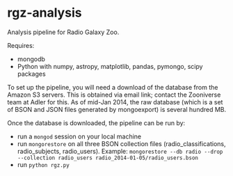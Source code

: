 rgz-analysis
============

Analysis pipeline for Radio Galaxy Zoo.

Requires:

- mongodb
- Python with numpy, astropy, matplotlib, pandas, pymongo, scipy packages

To set up the pipeline, you will need a download of the database from the Amazon S3 servers. This is obtained via email link; contact the Zooniverse team at Adler for this. As of mid-Jan 2014, the raw database (which is a set of BSON and JSON files generated by mongoexport) is several hundred MB. 

Once the database is downloaded, the pipeline can be run by:

- run a ```mongod``` session on your local machine
- run ```mongorestore``` on all three BSON collection files (radio_classifications, radio_subjects, radio_users). Example:
    ```mongorestore --db radio --drop --collection radio_users radio_2014-01-05/radio_users.bson```
- run ```python rgz.py```

